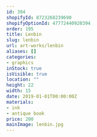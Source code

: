 ```yaml
---
id: 394
shopifyId: 8723268239690
shopifyOptionId: 47772440920394
order: 195
title: Lenbin
slug: lenbin
url: art-works/lenbin
aliases: []
categories:
- graphics
inStock: true
isVisible: true
location: ""
height: 22
width: 15
date: 2019-01-01T00:00:00Z
materials:
- ink
- antique book
price: 200
mainImage: lenbin.jpg
---
```

